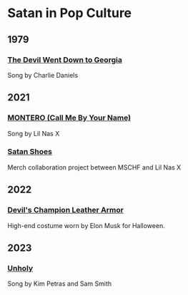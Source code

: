 # Satan in Pop Culture

## 1979

### [The Devil Went Down to Georgia](./the-devil-went-down-to-georgia.md)

Song by Charlie Daniels

## 2021

### [MONTERO (Call Me By Your Name)](./montero.md)

Song by Lil Nas X

### [Satan Shoes](./satan-shoes)

Merch collaboration project between MSCHF and Lil Nas X

## 2022

### [Devil's Champion Leather Armor](./devil-armor)

High-end costume worn by Elon Musk for Halloween. 

## 2023

### [Unholy](./unholy)

Song by Kim Petras and Sam Smith

